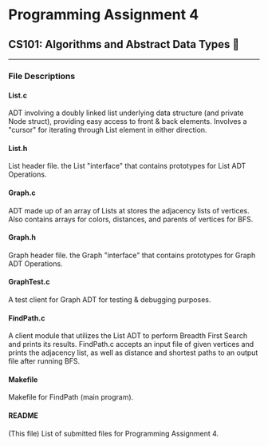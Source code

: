 # Programming Assignment 4
## CS101: Algorithms and Abstract Data Types 🚀
---
### File Descriptions

#### List.c
ADT involving a doubly linked list underlying data structure (and private Node struct), providing easy access to front & back elements. Involves a "cursor" for iterating through List element in either direction.

#### List.h
List header file. the List "interface" that contains prototypes for List ADT Operations.

#### Graph.c
ADT made up of an array of Lists at stores the adjacency lists of vertices. Also contains arrays for colors, distances, and parents of vertices for BFS.

#### Graph.h
Graph header file. the Graph "interface" that contains prototypes for Graph ADT Operations.

#### GraphTest.c
A test client for Graph ADT for testing & debugging purposes.

#### FindPath.c
A client module that utilizes the List ADT to perform Breadth First Search and prints its results. FindPath.c accepts an input file of given vertices and prints the adjacency list, as well as distance and shortest paths to an output file after running BFS.

#### Makefile
Makefile for FindPath (main program).
		
#### README
(This file) List of submitted files for Programming Assignment 4.


